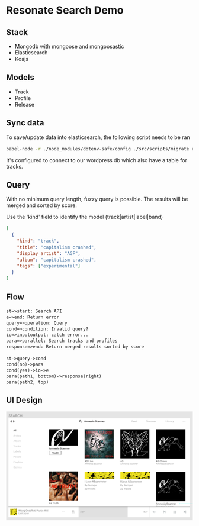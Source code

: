 # Resonate Search Demo

## Stack

- Mongodb with mongoose and mongoosastic
- Elasticsearch
- Koajs

## Models

- Track
- Profile
- Release

## Sync data

To save/update data into elasticsearch, the following script needs to be ran

```sh
babel-node -r ./node_modules/dotenv-safe/config ./src/scripts/migrate run
```

It's configured to connect to our wordpress db which also have a table for tracks.

## Query

With no minimum query length, fuzzy query is possible. The results will be merged and sorted by score.

Use the 'kind' field to identify the model (track|artist|label|band)

```json
[
  {
    "kind": "track",
    "title": "capitalism crashed",
    "display_artist": "AGF",
    "album": "capitalism crashed",
    "tags": ["experimental"]
  }
]
```

## Flow

```flow
st=>start: Search API
e=>end: Return error
query=>operation: Query
cond=>condition: Invalid query?
io=>inputoutput: catch error...
para=>parallel: Search tracks and profiles
response=>end: Return merged results sorted by score

st->query->cond
cond(no)->para
cond(yes)->io->e
para(path1, bottom)->response(right)
para(path2, top)
```

## UI Design

![alt text](./search.png "Search Figma Design")
